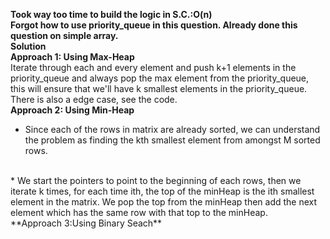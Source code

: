 **Took way too time to build the logic in S.C.:O(n)**
<br>
**Forgot how to use priority_queue in this question. Already done this question on simple array.**
<br>
**Solution**
<br>
**Approach 1: Using Max-Heap**
<br>
Iterate through each and every element and push k+1 elements in the priority_queue and always pop the max element from the priority_queue, this will ensure that we'll have k smallest elements in the priority_queue.
<br>
There is also a edge case, see the code.
<br>
**Approach 2: Using Min-Heap**
<br>
* Since each of the rows in matrix are already sorted, we can understand the problem as finding the kth smallest element from amongst M sorted rows.
<br>
* We start the pointers to point to the beginning of each rows, then we iterate k times, for each time ith, the top of the minHeap is the ith smallest element in the matrix. We pop the top from the minHeap then add the next element which has the same row with that top to the minHeap.
<br>
**Approach 3:Using Binary Seach**
​